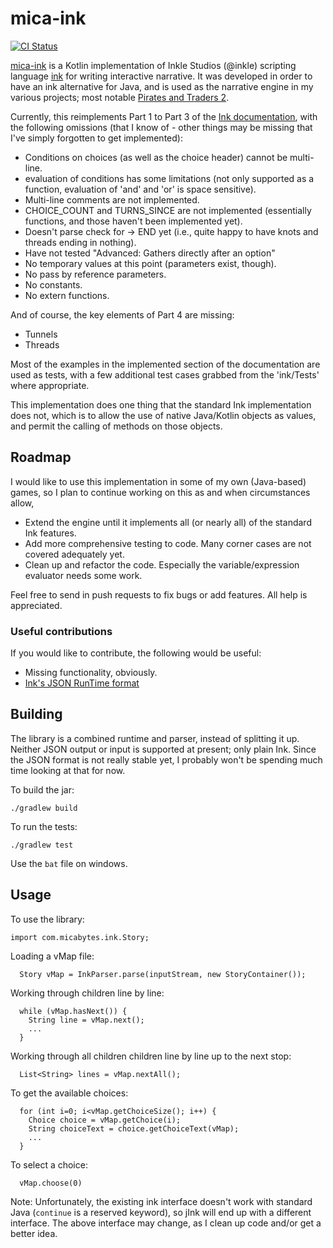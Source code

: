 # mica-ink

[![CI Status](http://img.shields.io/travis/micabytes/mica-ink.svg?style=flat)](https://travis-ci.org/micabytes/mica-ink)

[mica-ink](http://github.com/micabytes/mica-ink) is a Kotlin implementation of Inkle Studios (@inkle) scripting language [ink](http://github.com/inkle/ink) for
writing interactive narrative. It was developed in order to have an ink alternative for Java, and is used as the narrative engine in my various projects; most
notable [Pirates and Traders 2](https://play.google.com/store/apps/details?id=com.micabytes.pirates2).

Currently, this reimplements Part 1 to Part 3 of the [Ink documentation](https://github.com/inkle/ink/blob/master/Documentation/WritingWithInk.md), with the following omissions (that I know of - other things may be missing that I've simply forgotten to get implemented):

- Conditions on choices (as well as the choice header) cannot be multi-line.
- evaluation of conditions has some limitations (not only supported as a function, evaluation of 'and' and 'or' is space sensitive).
- Multi-line comments are not implemented.
- CHOICE_COUNT and TURNS_SINCE are not implemented (essentially functions, and those haven't been implemented yet).
- Doesn't parse check for -> END yet (i.e., quite happy to have knots and threads ending in nothing).
- Have not tested "Advanced: Gathers directly after an option"
- No temporary values at this point (parameters exist, though).
- No pass by reference parameters.
- No constants.
- No extern functions.

And of course, the key elements of Part 4 are missing:
- Tunnels
- Threads

Most of the examples in the implemented section of the documentation are used as tests, with a few additional test cases grabbed from the 'ink/Tests' where appropriate.

This implementation does one thing that the standard Ink implementation does not, which is to allow the use of native Java/Kotlin objects as values, and permit the calling of methods on those objects.

## Roadmap

I would like to use this implementation in some of my own (Java-based) games, so I plan to continue working on this as and when circumstances allow,

- Extend the engine until it implements all (or nearly all) of the standard Ink features.
- Add more comprehensive testing to code. Many corner cases are not covered adequately yet.
- Clean up and refactor the code. Especially the variable/expression evaluator needs some work.

Feel free to send in push requests to fix bugs or add features. All help is appreciated.

### Useful contributions

If you would like to contribute, the following would be useful:

- Missing functionality, obviously.
- [Ink's JSON RunTime format](https://github.com/inkle/ink/blob/master/Documentation/ink_JSON_runtime_format.md)

## Building

The library is a combined runtime and parser, instead of splitting it up. Neither JSON output or input is supported at present; only plain Ink. Since the JSON format is not really stable yet, I probably won't be spending much time looking at that for now.

To build the jar:
```
./gradlew build
```

To run the tests:
```
./gradlew test
```
Use the `bat` file on windows.


## Usage

To use the library:

```
import com.micabytes.ink.Story;
```

Loading a vMap file:
```
  Story vMap = InkParser.parse(inputStream, new StoryContainer());
```

Working through children line by line:
```
  while (vMap.hasNext()) {
    String line = vMap.next();
    ...
  }
```

Working through all children children line by line up to the next stop:
```
  List<String> lines = vMap.nextAll();
```

To get the available choices:
```
  for (int i=0; i<vMap.getChoiceSize(); i++) {
    Choice choice = vMap.getChoice(i);
    String choiceText = choice.getChoiceText(vMap);
    ...
  }
```

To select a choice:
```
  vMap.choose(0)
```

Note: Unfortunately, the existing ink interface doesn't work with standard Java (`continue` is a reserved keyword), so jInk will end up with a different interface. The above interface may change, as I clean up code and/or get a better idea.


